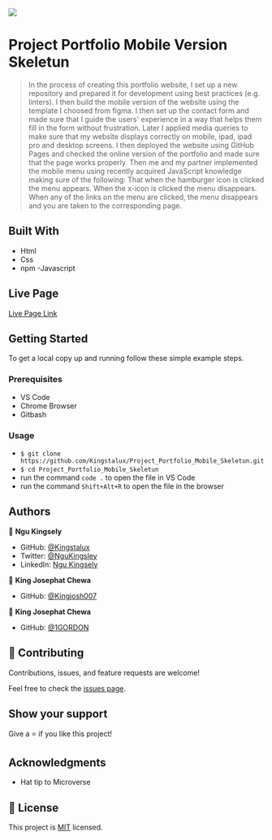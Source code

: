 
![](https://img.shields.io/badge/Microverse-blueviolet)

# Project Portfolio Mobile Version Skeletun

>In the process of creating this portfolio website, I set up a new repository and prepared it for development using best practices (e.g. linters). I then build the mobile version of the website using the template I choosed from figma.
I then set up the contact form and made sure that I guide the users' experience in a way that helps them fill in the form without frustration. 
Later I applied media queries to make sure that my website displays correctly on mobile, ipad, ipad pro and desktop screens.
I then deployed the website using GitHub Pages and checked the online version of the portfolio and made sure that the page works properly.
Then me and my  partner implemented the mobile menu using recently acquired JavaScript knowledge making sure of the following:
That when the hamburger icon is clicked the menu appears.
When the x-icon is clicked the menu disappears.
When any of the links on the menu are clicked, the menu disappears and you are taken to the corresponding page.





## Built With

- Html
- Css
- npm
-Javascript

## Live Page

[Live Page Link](https://kingstalux.github.io/Portfolio/)

## Getting Started

To get a local copy up and running follow these simple example steps.

### Prerequisites

- VS Code
- Chrome Browser
- Gitbash


### Usage
- `$ git clone https://github.com/Kingstalux/Project_Portfolio_Mobile_Skeletun.git`
- `$ cd Project_Portfolio_Mobile_Skeletun`
- run the command `code .` to open the file in VS Code
- run the command `Shift+Alt+R` to open the file in the browser


## Authors

👤 **Ngu Kingsely**

- GitHub: [@Kingstalux](https://github.com/Kingstalux)
- Twitter: [@NguKingsley](https://twitter.com/NguKingsley)
- LinkedIn: [Ngu Kingsely](https://www.linkedin.com/in/ngu-kingsely-junior-cho-974b60136/)


👤 **King Josephat Chewa**

- GitHub: [@Kingjosh007](https://github.com/Kingjosh007)


👤 **King Josephat Chewa**

- GitHub: [@1GORDON](https://github.com/1GORDON)



## 🤝 Contributing

Contributions, issues, and feature requests are welcome!

Feel free to check the [issues page](https://github.com/Kingstalux/Project_Portfolio_Mobile_Skeletun/issues).

## Show your support

Give a ⭐️ if you like this project!

## Acknowledgments

- Hat tip to Microverse

## 📝 License

This project is [MIT](./MIT.md) licensed.

